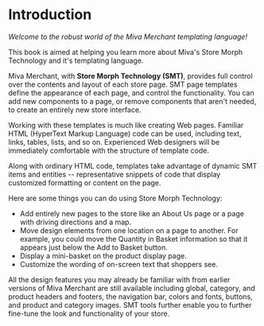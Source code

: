 # Introduction

*Welcome to the robust world of the Miva Merchant templating language!*

This book is aimed at helping you learn more about Miva's Store Morph Technology and it's templating language.

Miva Merchant, with **Store Morph Technology (SMT)**, provides full control over the contents and layout of each store page. SMT page templates define the appearance of each page, and control the functionality. You can add new components to a page, or remove components that aren't needed, to create an entirely new store interface.

Working with these templates is much like creating Web pages. Familiar HTML (HyperText Markup Language) code can be used, including text, links, tables, lists, and so on. Experienced Web designers will be immediately comfortable with the structure of template code.

Along with ordinary HTML code, templates take advantage of dynamic SMT items and entities -- representative snippets of code that display customized formatting or content on the page.

Here are some things you can do using Store Morph Technology:

* Add entirely new pages to the store like an About Us page or a page with driving directions and a map.
* Move design elements from one location on a page to another. For example, you could move the Quantity in Basket information so that it appears just below the Add to Basket button.
* Display a mini-basket on the product display page.
* Customize the wording of on-screen text that shoppers see.

All the design features you may already be familiar with from earlier versions of Miva Merchant are still available including global, category, and product headers and footers, the navigation bar, colors and fonts, buttons, and product and category images. SMT tools further enable you to further fine-tune the look and functionality of your store.

